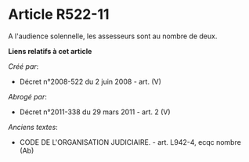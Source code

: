 # Article R522-11

A l'audience solennelle, les assesseurs sont au nombre de deux.

**Liens relatifs à cet article**

_Créé par_:

  - Décret n°2008-522 du 2 juin 2008 - art. (V)

_Abrogé par_:

  - Décret n°2011-338 du 29 mars 2011 - art. 2 (V)

_Anciens textes_:

  - CODE DE L'ORGANISATION JUDICIAIRE. - art. L942-4, ecqc nombre (Ab)
